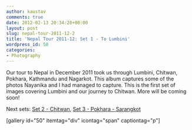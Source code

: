 ```yaml
---
author: kaustav
comments: true
date: 2012-02-13 20:34:28+00:00
layout: post
slug: nepal-tour-2011-12-2
title: 'Nepal Tour 2011-12: Set 1 - To Lumbini'
wordpress_id: 50
categories:
- Photography
---
```


Our tour to Nepal in December 2011 took us through Lumbini, Chitwan, Pokhara, Kathmandu and Nagarkot. This album captures some of the photos Nayanika and I had managed to capture. This is the first set of images covering Lumbini and our journey to Chitwan. More will be coming soon!
<!-- more -->

Next sets: [Set 2 - Chitwan](http://kaustav.codebinders.com/2012/02/nepal-tour-2011-12-set-2-chitwan.html), [Set 3 - Pokhara - Sarangkot](http://kaustav.codebinders.com/2012/02/nepal-tour-2011-12-set-3-pokhara-sarangkot.html)




[gallery id="50" itemtag="div" icontag="span" captiontag="p"]


